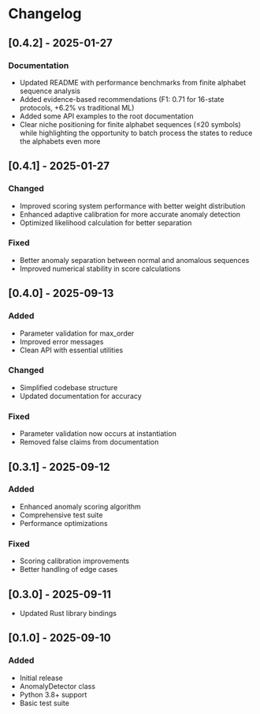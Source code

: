 # Changelog

## [0.4.2] - 2025-01-27

### Documentation
- Updated README with performance benchmarks from finite alphabet sequence analysis
- Added evidence-based recommendations (F1: 0.71 for 16-state protocols, +6.2% vs traditional ML)
- Added some API examples to the root documentation
- Clear niche positioning for finite alphabet sequences (≤20 symbols) while highlighting the opportunity to batch process the states to reduce the alphabets even more

## [0.4.1] - 2025-01-27

### Changed
- Improved scoring system performance with better weight distribution
- Enhanced adaptive calibration for more accurate anomaly detection
- Optimized likelihood calculation for better separation

### Fixed
- Better anomaly separation between normal and anomalous sequences
- Improved numerical stability in score calculations

## [0.4.0] - 2025-09-13

### Added
- Parameter validation for max_order
- Improved error messages
- Clean API with essential utilities

### Changed
- Simplified codebase structure
- Updated documentation for accuracy

### Fixed
- Parameter validation now occurs at instantiation
- Removed false claims from documentation

## [0.3.1] - 2025-09-12

### Added
- Enhanced anomaly scoring algorithm
- Comprehensive test suite
- Performance optimizations

### Fixed
- Scoring calibration improvements
- Better handling of edge cases

## [0.3.0] - 2025-09-11

- Updated Rust library bindings

## [0.1.0] - 2025-09-10

### Added
- Initial release
- AnomalyDetector class
- Python 3.8+ support
- Basic test suite
